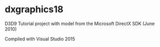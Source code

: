 # dxgraphics18
D3D9 Tutorial project with model from the Microsoft DirectX SDK (June 2010)

Compiled with Visual Studio 2015